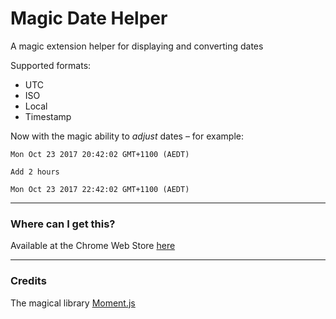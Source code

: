 # Magic Date Helper

A magic extension helper for displaying and converting dates

Supported formats:
- UTC
- ISO
- Local
- Timestamp


Now with the magic ability to _adjust_ dates – for example:

```
Mon Oct 23 2017 20:42:02 GMT+1100 (AEDT)

Add 2 hours

Mon Oct 23 2017 22:42:02 GMT+1100 (AEDT)
```

----
### Where can I get this?

Available at the Chrome Web Store [here](https://chrome.google.com/webstore/detail/magic-date-helper/nlpdhfdecdmpaafflanbcfdadlofmnpi)


----
### Credits
The magical library [Moment.js](https://momentjs.com/)
